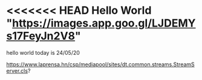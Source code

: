 <<<<<<< HEAD
Hello World
"https://images.app.goo.gl/LJDEMYs17FeyJn2V8"
=======
hello world
today is 24/05/20

https://www.laprensa.hn/csp/mediapool/sites/dt.common.streams.StreamServer.cls?
